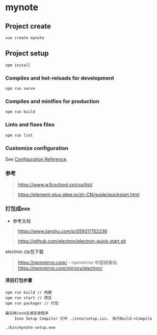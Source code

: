 # mynote

## Project create
```
vue create mynote
```

## Project setup
```
npm install
```

### Compiles and hot-reloads for development
```
npm run serve
```

### Compiles and minifies for production
```
npm run build
```

### Lints and fixes files
```
npm run lint
```

### Customize configuration
See [Configuration Reference](https://cli.vuejs.org/config/).

### 参考
> https://www.w3cschool.cn/css/list/

> https://element-plus.gitee.io/zh-CN/guide/quickstart.html

### 打包成exe

- 参考文档
> https://www.jianshu.com/p/059317152236

> https://github.com/electron/electron-quick-start.git

electron zip包下载
> https://npmmirror.com/ - npmmirror 中国镜像站
> https://npmmirror.com/mirrors/electron/


#### 项目打包步骤

    npm run build // 构建
    npm run start // 预览
    npm run packager // 打包

    最后用inno生成安装程序
        Inno Setup Compiler 打开 ./inno/setup.iss， 执行Build->Compile
    
    ./bin/mynote-setup.exe